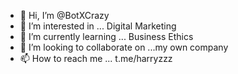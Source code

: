 - 👋 Hi, I’m @BotXCrazy
- 👀 I’m interested in ... Digital Marketing 
- 🌱 I’m currently learning ... Business Ethics 
- 💞️ I’m looking to collaborate on ...my own company 
- 📫 How to reach me ... t.me/harryzzz

<!---
BotXCrazy/BotXCrazy is a ✨ special ✨ repository because its `README.md` (this file) appears on your GitHub profile.
You can click the Preview link to take a look at your changes.
--->
